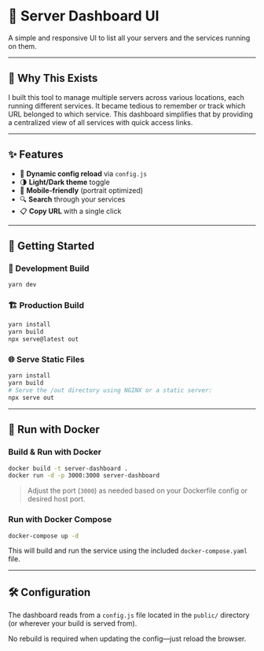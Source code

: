 # 🧭 Server Dashboard UI

A simple and responsive UI to list all your servers and the services running on them.

---

## 📌 Why This Exists

I built this tool to manage multiple servers across various locations, each running different services. It became tedious to remember or track which URL belonged to which service. This dashboard simplifies that by providing a centralized view of all services with quick access links.

---

## ✨ Features

- 🔄 **Dynamic config reload** via `config.js`
- 🌗 **Light/Dark theme** toggle
- 📱 **Mobile-friendly** (portrait optimized)
- 🔍 **Search** through your services
- 📋 **Copy URL** with a single click

---

## 🚀 Getting Started

### 🔧 Development Build

```bash
yarn dev
```

### 🏗️ Production Build

```bash
yarn install
yarn build
npx serve@latest out
```

### 🌐 Serve Static Files

```bash
yarn install
yarn build
# Serve the /out directory using NGINX or a static server:
npx serve out
```

---

## 🐳 Run with Docker

### Build & Run with Docker

```bash
docker build -t server-dashboard .
docker run -d -p 3000:3000 server-dashboard
```

> Adjust the port (`3000`) as needed based on your Dockerfile config or desired host port.

### Run with Docker Compose

```bash
docker-compose up -d
```

This will build and run the service using the included `docker-compose.yaml` file.

---

## 🛠️ Configuration

The dashboard reads from a `config.js` file located in the `public/` directory (or wherever your build is served from).

No rebuild is required when updating the config—just reload the browser.
